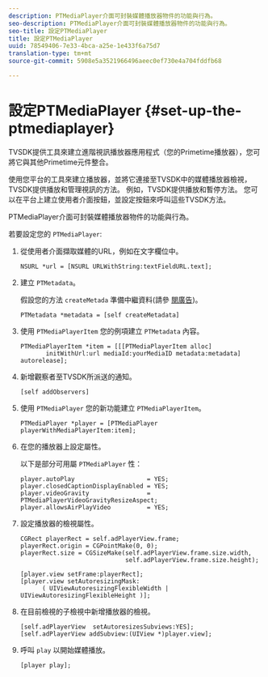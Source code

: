 ```yaml
---
description: PTMediaPlayer介面可封裝媒體播放器物件的功能與行為。
seo-description: PTMediaPlayer介面可封裝媒體播放器物件的功能與行為。
seo-title: 設定PTMediaPlayer
title: 設定PTMediaPlayer
uuid: 78549406-7e33-4bca-a25e-1e433f6a75d7
translation-type: tm+mt
source-git-commit: 5908e5a3521966496aeec0ef730e4a704fddfb68

---
```



# 設定PTMediaPlayer {#set-up-the-ptmediaplayer}

TVSDK提供工具來建立進階視訊播放器應用程式（您的Primetime播放器），您可將它與其他Primetime元件整合。

使用您平台的工具來建立播放器，並將它連接至TVSDK中的媒體播放器檢視，TVSDK提供播放和管理視訊的方法。 例如，TVSDK提供播放和暫停方法。 您可以在平台上建立使用者介面按鈕，並設定按鈕來呼叫這些TVSDK方法。

PTMediaPlayer介面可封裝媒體播放器物件的功能與行為。

若要設定您的 `PTMediaPlayer`:

1. 從使用者介面擷取媒體的URL，例如在文字欄位中。

   ```
   NSURL *url = [NSURL URLWithString:textFieldURL.text];
   ```

1. 建立 `PTMetadata`。

   假設您的方法 `createMetada` 準備中繼資料(請參 [閱廣告](../ad-insertion/r-psdk-ios-1.4-advertising-requirements.md))。

   ```
   PTMetadata *metadata = [self createMetadata]
   ```

1. 使用 `PTMediaPlayerItem` 您的例項建立 `PTMetadata` 內容。

   ```
   PTMediaPlayerItem *item = [[[PTMediaPlayerItem alloc] 
          initWithUrl:url mediaId:yourMediaID metadata:metadata] autorelease];
   ```

1. 新增觀察者至TVSDK所派送的通知。

   ```
   [self addObservers]
   ```

1. 使用 `PTMediaPlayer` 您的新功能建立 `PTMediaPlayerItem`。

   ```
   PTMediaPlayer *player = [PTMediaPlayer playerWithMediaPlayerItem:item];
   ```

1. 在您的播放器上設定屬性。

   以下是部分可用屬 `PTMediaPlayer` 性：

   ```
   player.autoPlay                    = YES;  
   player.closedCaptionDisplayEnabled = YES; 
   player.videoGravity                = PTMediaPlayerVideoGravityResizeAspect;  
   player.allowsAirPlayVideo          = YES;
   ```

1. 設定播放器的檢視屬性。

   ```
   CGRect playerRect = self.adPlayerView.frame;  
   playerRect.origin = CGPointMake(0, 0); 
   playerRect.size = CGSizeMake(self.adPlayerView.frame.size.width,  
                                self.adPlayerView.frame.size.height); 
   
   [player.view setFrame:playerRect]; 
   [player.view setAutoresizingMask:  
         ( UIViewAutoresizingFlexibleWidth | UIViewAutoresizingFlexibleHeight )];
   ```

1. 在目前檢視的子檢視中新增播放器的檢視。

   ```
   [self.adPlayerView  setAutoresizesSubviews:YES];  
   [self.adPlayerView addSubview:(UIView *)player.view];
   ```

1. 呼叫 `play` 以開始媒體播放。

   ```
   [player play];
   ```

